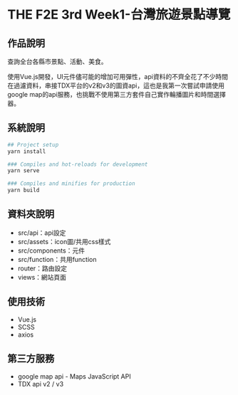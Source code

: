 # THE F2E 3rd Week1-台灣旅遊景點導覽

## 作品說明
查詢全台各縣市景點、活動、美食。

使用Vue.js開發，UI元件儘可能的增加可用彈性，api資料的不齊全花了不少時間在過濾資料，串接TDX平台的v2和v3的圖資api，這也是我第一次嘗試申請使用google map的api服務，也挑戰不使用第三方套件自己實作輪播圖片和時間選擇器。

## 系統說明
```bash
## Project setup
yarn install

### Compiles and hot-reloads for development
yarn serve

### Compiles and minifies for production
yarn build
```

## 資料夾說明
* src/api：api設定
* src/assets：icon圖/共用css樣式
* src/components：元件
* src/function：共用function
* router：路由設定
* views：網站頁面


## 使用技術
* Vue.js
* SCSS
* axios


## 第三方服務
* google map api - Maps JavaScript API
* TDX api v2 / v3
